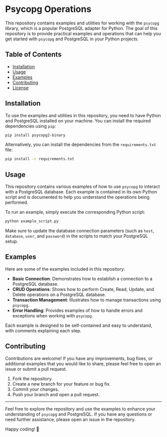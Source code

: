 # Psycopg Operations

This repository contains examples and utilities for working with the `psycopg` library, which is a popular PostgreSQL adapter for Python. The goal of this repository is to provide practical examples and operations that can help you get started with `psycopg` and PostgreSQL in your Python projects.

## Table of Contents

- [Installation](#installation)
- [Usage](#usage)
- [Examples](#examples)
- [Contributing](#contributing)
- [License](#license)

## Installation

To use the examples and utilities in this repository, you need to have Python and PostgreSQL installed on your machine. You can install the required dependencies using `pip`:

```bash
pip install psycopg2-binary
```

Alternatively, you can install the dependencies from the `requirements.txt` file:

```bash
pip install -r requirements.txt
```

## Usage

This repository contains various examples of how to use `psycopg` to interact with a PostgreSQL database. Each example is contained in its own Python script and is documented to help you understand the operations being performed.

To run an example, simply execute the corresponding Python script:

```bash
python example_script.py
```

Make sure to update the database connection parameters (such as `host`, `database`, `user`, and `password`) in the scripts to match your PostgreSQL setup.

## Examples

Here are some of the examples included in this repository:

- **Basic Connection**: Demonstrates how to establish a connection to a PostgreSQL database.
- **CRUD Operations**: Shows how to perform Create, Read, Update, and Delete operations on a PostgreSQL database.
- **Transaction Management**: Illustrates how to manage transactions using `psycopg`.
- **Error Handling**: Provides examples of how to handle errors and exceptions when working with `psycopg`.

Each example is designed to be self-contained and easy to understand, with comments explaining each step.

## Contributing

Contributions are welcome! If you have any improvements, bug fixes, or additional examples that you would like to share, please feel free to open an issue or submit a pull request.

1. Fork the repository.
2. Create a new branch for your feature or bug fix.
3. Commit your changes.
4. Push your branch and open a pull request.

---

Feel free to explore the repository and use the examples to enhance your understanding of `psycopg` and PostgreSQL. If you have any questions or need further assistance, please open an issue in the repository.

Happy coding! 🚀
